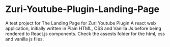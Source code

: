 # Zuri-Youtube-Plugin-Landing-Page

A test project for The Landing Page for Zuri Youtube Plugin 
A react web application, initially written in Plain HTML, CSS and Vanilla Js before being rendered to React.js components.
Check the assests folder for the html, css and vanilla js files.
